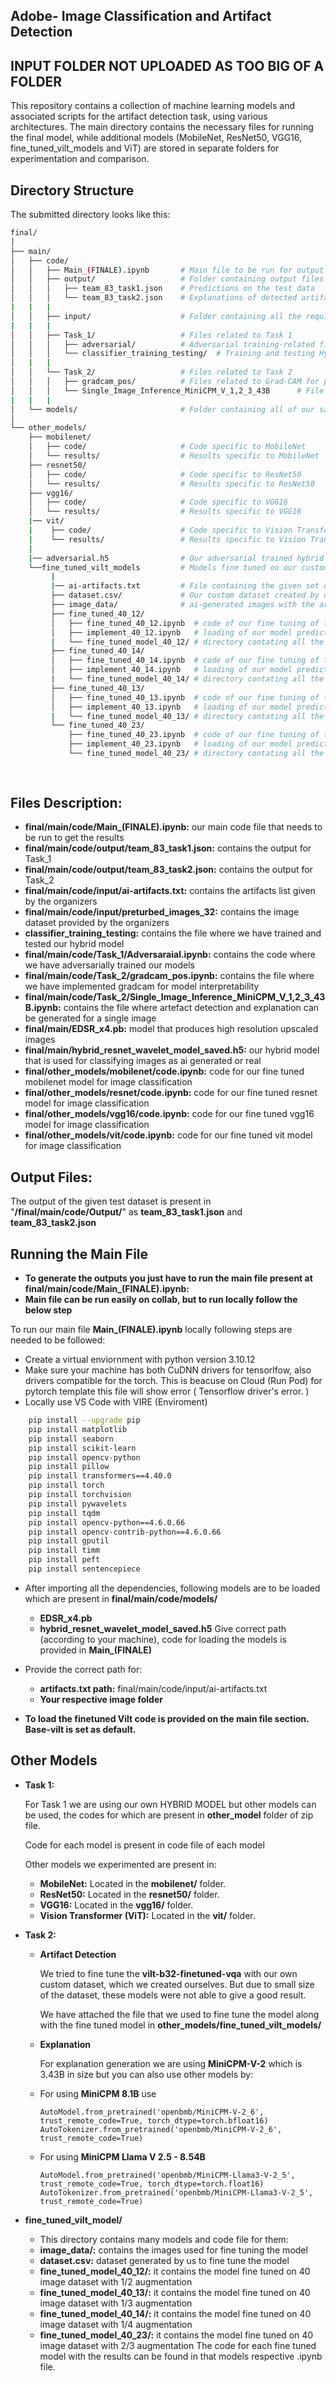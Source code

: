 
## Adobe- Image Classification and Artifact Detection

## INPUT FOLDER NOT UPLOADED AS TOO BIG OF A FOLDER

This repository contains a collection of machine learning models and associated scripts for the artifact detection task, using various architectures. The main directory contains the necessary files for running the final model, while additional models (MobileNet, ResNet50, VGG16, fine_tuned_vilt_models and ViT) are stored in separate folders for experimentation and comparison.



## Directory Structure

The submitted directory looks like this:

```bash
final/
│
├── main/
│   ├── code/
│   │   ├── Main_(FINALE).ipynb       # Main file to be run for output
│   │   ├── output/                   # Folder containing output files
│   │   │   ├── team_83_task1.json    # Predictions on the test data
│   │   │   └── team_83_task2.json    # Explanations of detected artifacts
|   |   |
│   │   ├── input/                    # Folder containing all the required inputs for testing
|   |   |
│   │   ├── Task_1/                   # Files related to Task 1
│   │   │   ├── adversarial/          # Adversarial training-related files
│   │   │   └── classifier_training_testing/  # Training and testing Hybrid Model 
│   |   |
│   │   └── Task_2/                   # Files related to Task 2
│   │   │   ├── gradcam_pos/          # Files related to Grad-CAM for positive classes
│   │   │   └── Single_Image_Inference_MiniCPM_V_1,2_3_43B      # File containing code for artefact detection and explanation
|   |   |
│   └── models/                       # Folder containing all of our saved models required for the Main_(FINALE) file
│
└── other_models/
    ├── mobilenet/
    │   ├── code/                     # Code specific to MobileNet
    │   └── results/                  # Results specific to MobileNet
    ├── resnet50/
    │   ├── code/                     # Code specific to ResNet50
    │   └── results/                  # Results specific to ResNet50
    ├── vgg16/
    │   ├── code/                     # Code specific to VGG16
    │   └── results/                  # Results specific to VGG16
    |── vit/
    |    ├── code/                    # Code specific to Vision Transformer
    |    └── results/                 # Results specific to Vision Transformer
    | 
    |── adversarial.h5                # Our adversarial trained hybrid model 
    └──fine_tuned_vilt_models         # Models fine tuned on our custom dataset 
         |
         |── ai-artifacts.txt         # File containing the given set of artifacts
         ├── dataset.csv/             # Our custom dataset created by us
         ├── image_data/              # ai-generated images with the artifacts                                 
         ├── fine_tuned_40_12/
         │   ├── fine_tuned_40_12.ipynb  # code of our fine tuning of the model with 1/2 augmentation 
         │   ├── implement_40_12.ipynb   # loading of our model predicting the artifacts for a single image
         |   └── fine_tuned_model_40_12/ # directory contating all the required files for the model                
         ├── fine_tuned_40_14/                     
         │   ├── fine_tuned_40_14.ipynb  # code of our fine tuning of the model with 1/4 augmentation 
         │   ├── implement_40_14.ipynb   # loading of our model predicting the artifacts for a single image
         |   └── fine_tuned_model_40_14/ # directory contating all the required files for the model                
         ├── fine_tuned_40_13/ 
         │   ├── fine_tuned_40_13.ipynb  # code of our fine tuning of the model with 1/3 augmentation 
         │   ├── implement_40_13.ipynb   # loading of our model predicting the artifacts for a single image
         |   └── fine_tuned_model_40_13/ # directory contating all the required files for the model                
         └── fine_tuned_40_23/
             ├── fine_tuned_40_23.ipynb  # code of our fine tuning of the model with 2/3 augmentation 
             ├── implement_40_23.ipynb   # loading of our model predicting the artifacts for a single image
             └── fine_tuned_model_40_23/ # directory contating all the required files for the model                
                     
                  

```

## Files Description:
- **final/main/code/Main_(FINALE).ipynb:** our main code file that needs to be run to get the results  
- **final/main/code/output/team_83_task1.json:** contains the output for Task_1
- **final/main/code/output/team_83_task2.json:** contains the output for Task_2
- **final/main/code/input/ai-artifacts.txt:** contains the artifacts list given by the organizers
- **final/main/code/input/preturbed_images_32:** contains the image dataset provided by the organizers
- **classifier_training_testing:** contains the file where we have trained and tested our hybrid model
- **final/main/code/Task_1/Adversaraial.ipynb:** contains the code where we have adversarially trained our models
- **final/main/code/Task_2/gradcam_pos.ipynb:** contains the file where we have implemented gradcam for model interpretability 
- **final/main/code/Task_2/Single_Image_Inference_MiniCPM_V_1,2_3_43B.ipynb:** contains the file where artefact detection and explanation can be generated for a single image
- **final/main/EDSR_x4.pb:** model that produces high resolution upscaled images 
- **final/main/hybrid_resnet_wavelet_model_saved.h5:** our hybrid model that is used for classifying images as ai generated or real
- **final/other_models/mobilenet/code.ipynb:** code for our fine tuned mobilenet model for image classification
- **final/other_models/resnet/code.ipynb:** code for our fine tuned resnet model for image classification
- **final/other_models/vgg16/code.ipynb:** code for our fine tuned vgg16 model for image classification
- **final/other_models/vit/code.ipynb:** code for our fine tuned vit model for image classification


## Output Files:
The output of the given test dataset is present in "**/final/main/code/Output/**" as **team_83_task1.json** and **team_83_task2.json** 
## Running the Main File
- **To generate the outputs you just have to run the main file present at final/main/code/Main_(FINALE).ipynb:**
- **Main file can be run easily on collab, but to run locally follow the below step**

To run our main file **Main_(FINALE).ipynb** locally following steps are needed to be followed:
- Create a virtual enviornment with python version 3.10.12
- Make sure your machine has both CuDNN drivers for tensorlfow, also drivers compatible for the torch. This is beacuse on Cloud (Run Pod) for pytorch template this file will show error ( Tensorflow driver's error. ) 
- Locally use VS Code with VIRE (Enviroment)

```bash
    pip install --upgrade pip
    pip install matplotlib
    pip install seaborn
    pip install scikit-learn
    pip install opencv-python
    pip install pillow
    pip install transformers==4.40.0
    pip install torch
    pip install torchvision
    pip install pywavelets
    pip install tqdm
    pip install opencv-python==4.6.0.66
    pip install opencv-contrib-python==4.6.0.66
    pip install gputil
    pip install timm
    pip install peft
    pip install sentencepiece

```
- After importing all the dependencies, following models are to be loaded which are present in **final/main/code/models/**
  - **EDSR_x4.pb**
  - **hybrid_resnet_wavelet_model_saved.h5**
  Give correct path (according to your machine), code for loading the models is provided in **Main_(FINALE)**
- Provide the correct path for:
  - **artifacts.txt path:** final/main/code/input/ai-artifacts.txt
  - **Your respective image folder**

- **To load the finetuned Vilt code is provided on the main file section. Base-vilt is set as default.**

## Other Models

- **Task 1:**
    
    For Task 1 we are using our own HYBRID MODEL but other models can be used, the codes for which are present in **other_model** folder of zip file.
    
    Code for each model is present in code file of each model

    Other models we experimented are present in:
   - **MobileNet:** Located in the **mobilenet/** folder.
    - **ResNet50:** Located in the **resnet50/** folder.
    - **VGG16:** Located in the **vgg16/** folder.
    - **Vision Transformer (ViT):** Located in the **vit/** folder.

- **Task 2:**
    
    - **Artifact Detection**
        
        We tried to fine tune the **vilt-b32-finetuned-vqa** with our own custom dataset, which we created ourselves. But due to small size of the dataset, these models were not able to give a good result.

        We have attached the file that we used to fine tune the model along with the fine tuned model in **other_models/fine_tuned_vilt_models/**

    
    - **Explanation**
     
        For explanation generation we are using **MiniCPM-V-2** which is 3.43B in size but you can also use other models by:

    * For using **MiniCPM 8.1B** use

        ```
        AutoModel.from_pretrained('openbmb/MiniCPM-V-2_6', trust_remote_code=True, torch_dtype=torch.bfloat16)
        AutoTokenizer.from_pretrained('openbmb/MiniCPM-V-2_6', trust_remote_code=True)

        ```
    * For using **MiniCPM Llama V 2.5  - 8.54B**

        ```
        AutoModel.from_pretrained('openbmb/MiniCPM-Llama3-V-2_5', trust_remote_code=True, torch_dtype=torch.float16)
        AutoTokenizer.from_pretrained('openbmb/MiniCPM-Llama3-V-2_5', trust_remote_code=True)
        ```

- **fine_tuned_vilt_model/**
    - This directory contains many models and code file for them:
    - **image_data/:** contains the images used for fine tuning the model
    - **dataset.csv:** dataset generated by us to fine tune the model
    - **fine_tuned_model_40_12/:** it contains the model fine tuned on 40 image dataset with 1/2 augmentation 
    - **fine_tuned_model_40_13/:** it contains the model fine tuned on 40 image dataset with 1/3 augmentation  
    - **fine_tuned_model_40_14/:** it contains the model fine tuned on 40 image dataset with 1/4 augmentation
    - **fine_tuned_model_40_23/:** it contains the model fine tuned on 40 image dataset with 2/3 augmentation
The code for each fine tuned model with the results can be found in that models respective .ipynb file.
